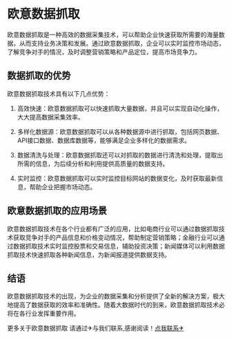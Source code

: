 # 欧意数据抓取

欧意数据抓取是一种高效的数据采集技术，可以帮助企业快速获取所需要的海量数据，从而支持业务决策和发展。通过欧意数据抓取，企业可以实时监控市场动态，了解竞争对手的情况，及时调整营销策略和产品定位，提高市场竞争力。

## 数据抓取的优势

欧意数据抓取技术具有以下几点优势：

1. 高效快速：欧意数据抓取可以快速抓取大量数据，并且可以实现自动化操作，大大提高数据采集效率。

2. 多样化数据源：欧意数据抓取可以从各种数据源中进行抓取，包括网页数据、API接口数据、数据库数据等，能够满足企业多样化的数据需求。

3. 数据清洗与处理：欧意数据抓取还可以对抓取的数据进行清洗和处理，提取出所需的信息，为后续分析和利用提供高质量的数据支持。

4. 实时监控：欧意数据抓取可以实时监控目标网站的数据变化，及时获取最新信息，帮助企业把握市场动态。

## 欧意数据抓取的应用场景

欧意数据抓取技术在各个行业都有广泛的应用，比如电商行业可以通过数据抓取技术获取竞争对手的产品信息和价格变动情况，帮助制定营销策略；金融行业可以通过数据抓取技术实时监控股票和交易信息，辅助投资决策；新闻媒体可以利用数据抓取技术快速抓取各种新闻信息，为新闻报道提供数据支持。

## 结语

欧意数据抓取技术的出现，为企业的数据采集和分析提供了全新的解决方案，极大地提高了数据获取的效率和准确性。随着大数据时代的到来，欧意数据抓取技术必将在各行业发挥重要作用。

更多关于欧意数据抓取 请通过✈与我们联系,感谢阅读！[点我联系✈](https://dev.k02.cc)
